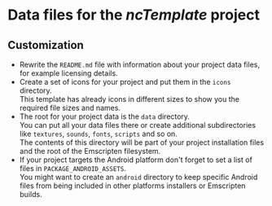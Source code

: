 # Data files for the *ncTemplate* project

## Customization

- Rewrite the `README.md` file with information about your project data files, for example licensing details.
- Create a set of icons for your project and put them in the `icons` directory.  
  This template has already icons in different sizes to show you the required file sizes and names.
- The root for your project data is the `data` directory.  
  You can put all your data files there or create additional subdirectories like `textures`, `sounds`, `fonts`, `scripts` and so on.  
  The contents of this directory will be part of your project installation files and the root of the Emscripten filesystem.
- If your project targets the Android platform don't forget to set a list of files in `PACKAGE_ANDROID_ASSETS`.  
  You might want to create an `android` directory to keep specific Android files from being included in other platforms installers or Emscripten builds.
